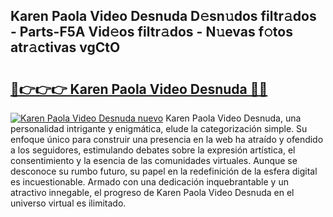## Karen Paola Video Desnuda D𝚎sn𝚞dos filtr𝚊dos - Parts-F5A Vid𝚎os filtr𝚊dos - N𝚞evas f𝚘tos atr𝚊ctivas vgCtO

# <h2><a href="http://mbcgy44.tromn.icu/?c=Karen+Paola+Video+Desnuda">🔗👉👉👉 Karen Paola Video Desnuda 🔗🔗</a></h2>

[![Karen Paola Video Desnuda nuevo](https://i.imgur.com/pEAQMta.gif)](http://mbcgy44.tromn.icu/?c=Karen+Paola+Video+Desnuda)
Karen Paola Video Desnuda, una personalidad intrigante y enigmática, elude la categorización simple. Su enfoque único para construir una presencia en la web ha atraído y ofendido a los seguidores, estimulando debates sobre la expresión artística, el consentimiento y la esencia de las comunidades virtuales. Aunque se desconoce su rumbo futuro, su papel en la redefinición de la esfera digital es incuestionable. Armado con una dedicación inquebrantable y un atractivo innegable, el progreso de Karen Paola Video Desnuda en el universo virtual es ilimitado.
